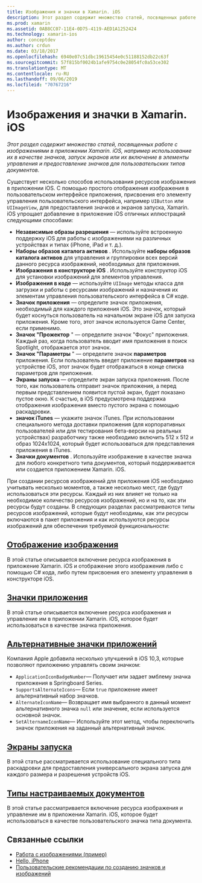 ```yaml
---
title: Изображения и значки в Xamarin. iOS
description: Этот раздел содержит множество статей, посвященных работе с изображениями в приложении Xamarin. iOS, например использование их в качестве значков, запуск экранов или их включение в элементы управления и предоставление значков для пользовательских типов документов.
ms.prod: xamarin
ms.assetid: 0AB8CC07-11E4-0D75-4119-AED1A1252424
ms.technology: xamarin-ios
author: conceptdev
ms.author: crdun
ms.date: 03/18/2017
ms.openlocfilehash: 6940e07c51dbc19615454e0c51188152db22c63f
ms.sourcegitcommit: 57f815bf0024b1afe9754c0e28054fc0a53ce302
ms.translationtype: MT
ms.contentlocale: ru-RU
ms.lasthandoff: 09/06/2019
ms.locfileid: "70767216"
---
```

# <a name="images-and-icons-in-xamarinios"></a>Изображения и значки в Xamarin. iOS

_Этот раздел содержит множество статей, посвященных работе с изображениями в приложении Xamarin. iOS, например использование их в качестве значков, запуск экранов или их включение в элементы управления и предоставление значков для пользовательских типов документов._

Существует несколько способов использования ресурсов изображения в приложении iOS. С помощью простого отображения изображения в пользовательском интерфейсе приложения, присвоения его элементу управления пользовательского интерфейса, например `UIButton` или `UIImageView`, для предоставления значков и экранов запуска, Xamarin. iOS упрощает добавление в приложение iOS отличных иллюстраций следующими способами: 

- **Независимые образы разрешения** — используйте встроенную поддержку iOS для работы с изображениями на различных устройствах и типах (iPhone, iPad и т. д.).
- **Наборы образов каталога активов** . Используйте **наборы образов каталога активов** для управления и группировки всех версий данного ресурса изображений, необходимых для приложения.
- **Изображения в конструкторе iOS** . Используйте конструктор iOS для установки изображений для элементов управления.
- **Изображения в коде** — используйте `UIImage` методы класса для загрузки и работы с ресурсами изображений и назначения их элементам управления пользовательского интерфейса в C# коде.
- **Значок приложения** — определите значок приложения, необходимый для каждого приложения iOS. Это значок, который будет коснуться пользователь на начальном экране iOS для запуска приложения. Кроме того, этот значок используется Game Center, если применимо.
- **Значок "Прожектор** " — определите значок "Фокус" приложения. Каждый раз, когда пользователь вводит имя приложения в поиск Spotlight, отображается этот значок.
- **Значок "Параметры** " — определите значок **параметров** приложения. Если пользователь введет приложение **параметров** на устройстве iOS, этот значок будет отображаться в конце списка параметров для приложения. 
- **Экраны запуска** — определите экран запуска приложения. После того, как пользователь отправит значок приложения, а перед первым представлением появится пустой экран, будет показано пустое окно. К счастью, в iOS предусмотрена поддержка отображения изображения вместо пустого экрана с помощью раскадровки. 
- **значок iTunes** — укажите значок iTunes. При использовании специального метода доставки приложения (для корпоративных пользователей или для тестирования бета-версии на реальных устройствах) разработчику также необходимо включить 512 x 512 и образ 1024x1024, который будет использоваться для представления приложения в iTunes.
- **Значки документов** . Используйте изображение в качестве значка для любого конкретного типа документов, который поддерживается или создается приложением Xamarin. iOS.

При создании ресурсов изображений для приложения iOS необходимо учитывать несколько моментов, а также несколько мест, где будут использоваться эти ресурсы. Каждый из них влияет не только на необходимое количество ресурсов изображений, но и на то, как эти ресурсы будут созданы. В следующих разделах рассматриваются типы ресурсов изображений, которые будут необходимы, как эти ресурсы включаются в пакет приложения и как используются ресурсы изображений для обеспечения требуемой функциональности:

## <a name="displaying-an-imageiosapp-fundamentalsimages-iconsdisplaying-an-imagemd"></a>[Отображение изображения](~/ios/app-fundamentals/images-icons/displaying-an-image.md)

В этой статье описывается включение ресурса изображения в приложение Xamarin. iOS и отображение этого изображения либо с помощью C# кода, либо путем присвоения его элементу управления в конструкторе iOS.

## <a name="application-iconsiosapp-fundamentalsimages-iconsapp-iconsmd"></a>[Значки приложения](~/ios/app-fundamentals/images-icons/app-icons.md)

В этой статье описывается включение ресурса изображения и управление им в приложении Xamarin. iOS, которое будет использоваться в качестве значка приложения.

## <a name="alternate-app-iconsiosapp-fundamentalsimages-iconsalternate-app-iconsmd"></a>[Альтернативные значки приложений](~/ios/app-fundamentals/images-icons/alternate-app-icons.md)

Компания Apple добавила несколько улучшений в iOS 10,3, которые позволяют приложению управлять своим значком:

- `ApplicationIconBadgeNumber`— Получает или задает эмблему значка приложения в Springboard Series.
- `SupportsAlternateIcons`— Если `true` приложение имеет альтернативный набор значков.
- `AlternateIconName`— Возвращает имя выбранного в данный момент альтернативного значка `null` или значение, если используется основной значок.
- `SetAlternameIconName`— Используйте этот метод, чтобы переключить значок приложения на заданный альтернативный значок.

## <a name="launch-screensiosapp-fundamentalsimages-iconslaunch-screensmd"></a>[Экраны запуска](~/ios/app-fundamentals/images-icons/launch-screens.md)

В этой статье рассматривается использование специального типа раскадровки для предоставления универсального экрана запуска для каждого размера и разрешения устройств iOS.

## <a name="custom-document-typesiosapp-fundamentalsimages-iconscustom-document-typesmd"></a>[Типы настраиваемых документов](~/ios/app-fundamentals/images-icons/custom-document-types.md)

В этой статье рассматривается включение ресурса изображения и управление им в приложении Xamarin. iOS, которое будет использоваться в качестве пользовательского значка типа документа.

## <a name="related-links"></a>Связанные ссылки

- [Работа с изображениями (пример)](https://docs.microsoft.com/samples/xamarin/ios-samples/workingwithimages)
- [Hello, iPhone](~/ios/get-started/hello-ios/index.md)
- [Пользовательские рекомендации по созданию значков и изображений](https://developer.apple.com/library/ios/#documentation/UserExperience/Conceptual/MobileHIG/IconsImages/IconsImages.html)
